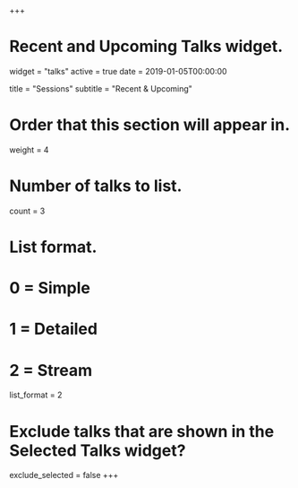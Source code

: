 +++
# Recent and Upcoming Talks widget.
widget = "talks"
active = true
date = 2019-01-05T00:00:00

title = "Sessions"
subtitle = "Recent & Upcoming"

# Order that this section will appear in.
weight = 4

# Number of talks to list.
count = 3

# List format.
#   0 = Simple
#   1 = Detailed
#   2 = Stream
list_format = 2

# Exclude talks that are shown in the Selected Talks widget?
exclude_selected = false
+++

